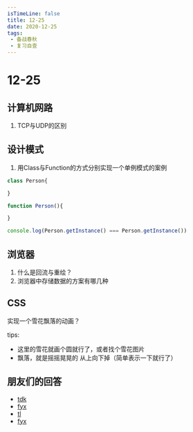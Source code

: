 ```yaml
---
isTimeLine: false
title: 12-25
date: 2020-12-25
tags:
 - 备战春秋
 - 复习自查
---
```

# 12-25

## 计算机网路
1. TCP与UDP的区别

## 设计模式
1. 用Class与Function的方式分别实现一个单例模式的案例

```js
class Person{

}

function Person(){

}

console.log(Person.getInstance() === Person.getInstance())
```

## 浏览器
1. 什么是回流与重绘？
2. 浏览器中存储数据的方案有哪几种


## CSS
实现一个雪花飘落的动画？

tips: 
* 这里的雪花就画个圆就行了，或者找个雪花图片
* 飘落，就是摇摇晃晃的 从上向下掉（简单表示一下就行了）

## 朋友们的回答
* [tdk](https://juejin.cn/post/6910894799268610062/)
* [fyx](https://www.cnblogs.com/banshanliang/p/14196922.html)
* [tl](https://juejin.cn/post/6910513920763494407)
* [fyx](https://www.cnblogs.com/banshanliang/p/14196922.html)

